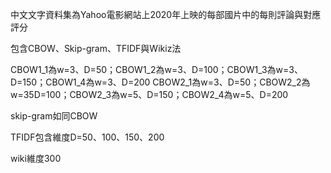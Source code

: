 
中文文字資料集為Yahoo電影網站上2020年上映的每部國片中的每則評論與對應評分

包含CBOW、Skip-gram、TFIDF與Wikiz法

CBOW1_1為w=3、D=50；CBOW1_2為w=3、D=100；CBOW1_3為w=3、D=150；CBOW1_4為w=3、D=200
CBOW2_1為w=3、D=50；CBOW2_2為w=35D=100；CBOW2_3為w=5、D=150；CBOW2_4為w=5、D=200

skip-gram如同CBOW

TFIDF包含維度D=50、100、150、200

wiki維度300
